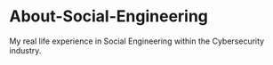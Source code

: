 # About-Social-Engineering
My real life experience in Social Engineering within the Cybersecurity industry.
